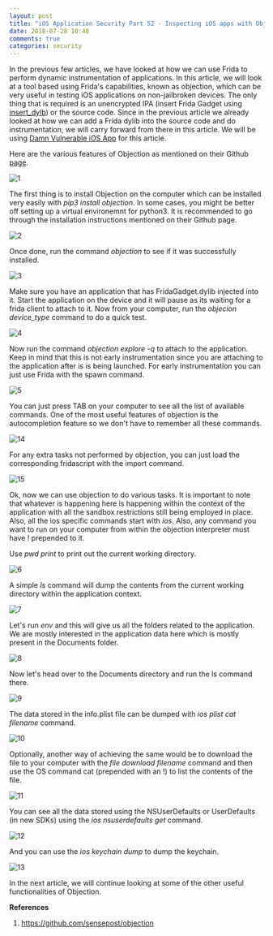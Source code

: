 ```yaml
---
layout: post
title: "iOS Application Security Part 52 - Inspecting iOS apps with Objection"
date: 2018-07-28 10:48
comments: true
categories: security 
---
```

In the previous few articles, we have looked at how we can use Frida to perform dynamic instrumentation of applications. In this article, we will look at a tool based using Frida's capabilities, known as <a hred="https://github.com/sensepost/objection">objection</a>, which can be very useful in testing iOS applications on non-jailbroken devices. The only thing that is required is an unencrypted IPA (insert Frida Gadget using [insert_dylb](https://github.com/Tyilo/insert_dylib)) or the source code. Since in the previous article we already looked at how we can add a Frida dylib into the source code and do instrumentation, we will carry forward from there in this article. We will be using [Damn Vulnerable iOS App](http://damnvulnerableiosapp.com) for this article.

<!--more-->

Here are the various features of Objection as mentioned on their Github [page](https://github.com/sensepost/objection).

![1]({{site.baseurl}}/images/posts/ios52/1.png) 

The first thing is to install Objection on the computer which can be installed very easily with _pip3 install objection_. In some cases, you might be better off setting up a virtual environemnt for python3\. It is recommended to go through the installation instructions mentioned on their Github page.

![2]({{site.baseurl}}/images/posts/ios52/2.png)

Once done, run the command _objection_ to see if it was successfully installed.

![3]({{site.baseurl}}/images/posts/ios52/3.png)

Make sure you have an application that has FridaGadget.dylib injected into it. Start the application on the device and it will pause as its waiting for a frida client to attach to it. Now from your computer, run the _objecion device_type_ command to do a quick test.

![4]({{site.baseurl}}/images/posts/ios52/4.png)

Now run the command _objection explore -q_ to attach to the application. Keep in mind that this is not early instrumentation since you are attaching to the application after is is being launched. For early instrumentation you can just use Frida with the spawn command.

![5]({{site.baseurl}}/images/posts/ios52/5.png)

You can just press TAB on your computer to see all the list of available commands. One of the most useful features of objection is the autocompletion feature so we don't have to remember all these commands.

![14]({{site.baseurl}}/images/posts/ios52/14.png)

For any extra tasks not performed by objection, you can just load the corresponding fridascript with the import command.

![15]({{site.baseurl}}/images/posts/ios52/15.png)

Ok, now we can use objection to do various tasks. It is important to note that whatever is happening here is happening within the context of the application with all the sandbox restrictions still being employed in place. Also, all the ios specific commands start with _ios_. Also, any command you want to run on your computer from within the objection interpreter must have ! prepended to it.

Use _pwd print_ to print out the current working directory.

![6]({{site.baseurl}}/images/posts/ios52/6.png)

A simple _ls_ command will dump the contents from the current working directory within the application context.

![7]({{site.baseurl}}/images/posts/ios52/7.png)

Let's run _env_ and this will give us all the folders related to the application. We are mostly interested in the application data here which is mostly present in the Documents folder.

![8]({{site.baseurl}}/images/posts/ios52/8.png)

Now let's head over to the Documents directory and run the ls command there.

![9]({{site.baseurl}}/images/posts/ios52/9.png)

The data stored in the info.plist file can be dumped with _ios plist cat filename_ command.

![10]({{site.baseurl}}/images/posts/ios52/10.png)

Optionally, another way of achieving the same would be to download the file to your computer with the _file download filename_ command and then use the OS command cat (prepended with an !) to list the contents of the file.

![11]({{site.baseurl}}/images/posts/ios52/11.png)

You can see all the data stored using the NSUserDefaults or UserDefaults (in new SDKs) using the _ios nsuserdefaults get_ command.

![12]({{site.baseurl}}/images/posts/ios52/12.png)

And you can use the _ios keychain dump_ to dump the keychain.

![13]({{site.baseurl}}/images/posts/ios52/13.png)

In the next article, we will continue looking at some of the other useful functionalities of Objection.

**References**

1.  https://github.com/sensepost/objection